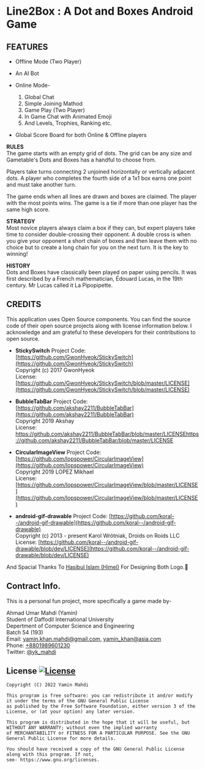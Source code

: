 
# Line2Box : A Dot and Boxes Android Game


## FEATURES

*   Offline Mode (Two Player)

*   An AI Bot

*   Online Mode-

    1.  Global Chat
    2.  Simple Joining Mathod
    3.  Game Play (Two Player)
    4.  In Game Chat with Animated Emoji
    5.  And Levels, Trophies, Ranking etc.


*   Global Score Board for both Online & Offline players

**RULES**  
The game starts with an empty grid of dots. The grid can be any size and Gametable's Dots and Boxes has a handful to choose from.

Players take turns connecting 2 unjoined horizontally or vertically adjacent dots. A player who completes the fourth side of a 1x1 box earns one point and must take another turn.

The game ends when all lines are drawn and boxes are claimed. The player with the most points wins. The game is a tie if more than one player has the same high score.

**STRATEGY**  
Most novice players always claim a box if they can, but expert players take time to consider double-crossing their opponent. A double cross is when you give your opponent a short chain of boxes and then leave them with no choice but to create a long chain for you on the next turn. It is the key to winning!

**HISTORY**  
Dots and Boxes have classically been played on paper using pencils. It was first described by a French mathematician, Édouard Lucas, in the 19th century. Mr Lucas called it La Pipopipette.

## CREDITS
This application uses Open Source components. You can find the source code of their open source projects along with license information below. I acknowledge and am grateful to these developers for their contributions to open source.

*   **StickySwitch**
    Project Code: [https://github.com/GwonHyeok/StickySwitch](https://github.com/GwonHyeok/StickySwitch)  
    Copyright (c) 2017 GwonHyeok  
    License: [https://github.com/GwonHyeok/StickySwitch/blob/master/LICENSE](https://github.com/GwonHyeok/StickySwitch/blob/master/LICENSE)

*   **BubbleTabBar**
    Project Code: [https://github.com/akshay2211/BubbleTabBar](https://github.com/akshay2211/BubbleTabBar)  
    Copyright 2019 Akshay  
    License: https://github.com/akshay2211/BubbleTabBar/blob/master/LICENSEhttps://github.com/akshay2211/BubbleTabBar/blob/master/LICENSE

*   **CircularImageView**
    Project Code: [https://github.com/lopspower/CircularImageView](https://github.com/lopspower/CircularImageView)  
    Copyright 2019 LOPEZ Mikhael  
    License: [https://github.com/lopspower/CircularImageView/blob/master/LICENSE](https://github.com/lopspower/CircularImageView/blob/master/LICENSE)

*   **android-gif-drawable**
    Project Code: [https://github.com/koral--/android-gif-drawable](https://github.com/koral--/android-gif-drawable)  
    Copyright (c) 2013 - present Karol Wrótniak, Droids on Roids LLC  
    License: [https://github.com/koral--/android-gif-drawable/blob/dev/LICENSE](https://github.com/koral--/android-gif-drawable/blob/dev/LICENSE)

And Spacial Thanks To [Hasibul Islam (Himel)](https://www.facebook.com/hemel.nh2) For Designing Both Logo.💙


## Contract Info.

This is a personal fun project, more specifically a game made by-

Ahmad Umar Mahdi (Yamin)  
Student of Daffodil International University  
Depertment of Computer Science and Engineering  
Batch 54 (193)  
Email: yamin.khan.mahdi@gmail.com, yamin_khan@asia.com    
Phone: [+8801989601230](tel:+8801989601230)  
Twitter: [@yk\_mahdi](https://twitter.com/yk_mahdi)


## License [![License](https://img.shields.io/badge/license-GPLv3-green.svg?style=flat)]()
```
Copyright (C) 2022 Yamin Mahdi  
  
This program is free software: you can redistribute it and/or modify it under the terms of the GNU General Public License 
as published by the Free Software Foundation, either version 3 of the License, or (at your option) any later version.  
  
This program is distributed in the hope that it will be useful, but WITHOUT ANY WARRANTY; without even the implied warranty
of MERCHANTABILITY or FITNESS FOR A PARTICULAR PURPOSE. See the GNU General Public License for more details.  
  
You should have received a copy of the GNU General Public License along with this program. If not, 
see- https://www.gnu.org/licenses.
```
